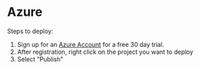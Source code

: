 # Azure

Steps to deploy:

1. Sign up for an [Azure Account](https://azure.microsoft.com/en-us/account/) for a free 30 day trial.
2. After registration, right click on the project you want to deploy
3. Select "Publish"
